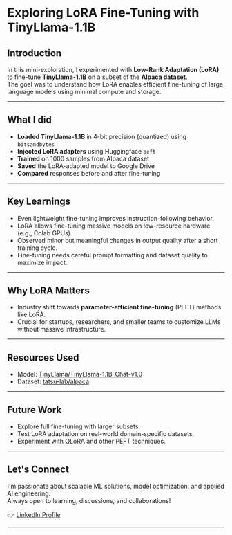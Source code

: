 # Exploring LoRA Fine-Tuning with TinyLlama-1.1B

## Introduction
In this mini-exploration, I experimented with **Low-Rank Adaptation (LoRA)** to fine-tune **TinyLlama-1.1B** on a subset of the **Alpaca dataset**.  
The goal was to understand how LoRA enables efficient fine-tuning of large language models using minimal compute and storage.

---

## What I did
- **Loaded TinyLlama-1.1B** in 4-bit precision (quantized) using `bitsandbytes`
- **Injected LoRA adapters** using Huggingface `peft`
- **Trained** on 1000 samples from Alpaca dataset
- **Saved** the LoRA-adapted model to Google Drive
- **Compared** responses before and after fine-tuning

---

## Key Learnings
- Even lightweight fine-tuning improves instruction-following behavior.
- LoRA allows fine-tuning massive models on low-resource hardware (e.g., Colab GPUs).
- Observed minor but meaningful changes in output quality after a short training cycle.
- Fine-tuning needs careful prompt formatting and dataset quality to maximize impact.

---

## Why LoRA Matters
- Industry shift towards **parameter-efficient fine-tuning** (PEFT) methods like LoRA.
- Crucial for startups, researchers, and smaller teams to customize LLMs without massive infrastructure.

---

## Resources Used
- Model: [TinyLlama/TinyLlama-1.1B-Chat-v1.0](https://huggingface.co/TinyLlama/TinyLlama-1.1B-Chat-v1.0)
- Dataset: [tatsu-lab/alpaca](https://huggingface.co/datasets/tatsu-lab/alpaca)

---

## Future Work
- Explore full fine-tuning with larger subsets.
- Test LoRA adaptation on real-world domain-specific datasets.
- Experiment with QLoRA and other PEFT techniques.

---

## Let's Connect
I'm passionate about scalable ML solutions, model optimization, and applied AI engineering.  
Always open to learning, discussions, and collaborations!

👉 [LinkedIn Profile](https://www.linkedin.com/in/lakshminarayan-shrivas/)

---
